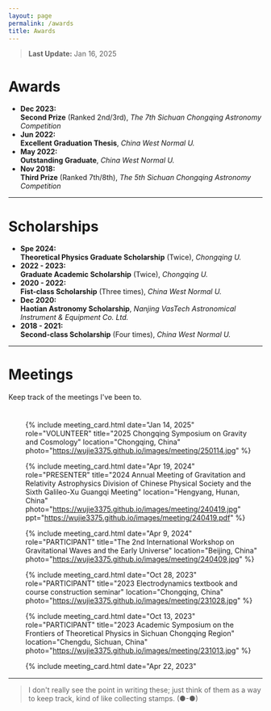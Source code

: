 ```yaml
---
layout: page
permalink: /awards
title: Awards
---
```


> **Last Update:** Jan 16, 2025

# Awards

-  **Dec 2023:**  
  **Second Prize** (Ranked 2nd/3rd), *The 7th Sichuan Chongqing Astronomy Competition*
-  **Jun 2022:**  
  **Excellent Graduation Thesis**, *China West Normal U.*
-  **May 2022:**  
  **Outstanding Graduate**, *China West Normal U.*
-  **Nov 2018:**  
  **Third Prize** (Ranked 7th/8th),  *The 5th Sichuan Chongqing Astronomy Competition* 

---

# Scholarships

-  **Spe 2024:**  
  **Theoretical Physics Graduate Scholarship** (Twice), *Chongqing U.*
-  **2022 - 2023:**  
  **Graduate Academic Scholarship** (Twice), *Chongqing U.*
-  **2020 - 2022:**  
  **Fist-class Scholarship** (Three times), *China West Normal U.* 
-  **Dec 2020:**  
  **Haotian Astronomy Scholarship**, *Nanjing VasTech Astronomical Instrument & Equipment Co. Ltd.*
-  **2018 - 2021:**  
  **Second-class Scholarship** (Four times), *China West Normal U.* 

---

# Meetings

Keep track of the meetings I've been to.
<div style="height: 500px; overflow-y: scroll; border: 0px solid #ccc; padding: 10px;">
  <ul>

  {% include meeting_card.html 
  date="Jan 14, 2025" 
  role="VOLUNTEER" 
  title="2025 Chongqing Symposium on Gravity and Cosmology" 
  location="Chongqing, China" 
  photo="https://wujie3375.github.io/images/meeting/250114.jpg" %}
  
  {% include meeting_card.html 
  date="Apr 19, 2024" 
  role="PRESENTER" 
  title="2024 Annual Meeting of Gravitation and Relativity Astrophysics Division of Chinese Physical Society and the Sixth Galileo-Xu Guangqi Meeting" 
  location="Hengyang, Hunan, China" 
  photo="https://wujie3375.github.io/images/meeting/240419.jpg" 
  ppt="https://wujie3375.github.io/images/meeting/240419.pdf" %}
  
  {% include meeting_card.html 
  date="Apr 9, 2024" 
  role="PARTICIPANT" 
  title="The 2nd International Workshop on Gravitational Waves and the Early Universe" 
  location="Beijing, China" 
  photo="https://wujie3375.github.io/images/meeting/240409.jpg" %}

  {% include meeting_card.html 
  date="Oct 28, 2023" 
  role="PARTICIPANT" 
  title="2023 Electrodynamics textbook and course construction seminar" 
  location="Chongqing, China" 
  photo="https://wujie3375.github.io/images/meeting/231028.jpg" %}

  {% include meeting_card.html 
  date="Oct 13, 2023" 
  role="PARTICIPANT" title="2023 Academic Symposium on the Frontiers of Theoretical Physics in Sichuan Chongqing Region" 
  location="Chengdu, Sichuan, China" 
  photo="https://wujie3375.github.io/images/meeting/231013.jpg" %}

  {% include meeting_card.html 
  date="Apr 22, 2023" 
  role="VOLUNTEER" 
  title="2023 Annual Meeting of the Chinese Physical Society, Division of Gravitation and Relativity Astrophysics" 
  location="Chongqing, China" %}

  {% include meeting_card.html 
  date="Apr 21, 2023" role="VOLUNTEER" 
  title="Template Library and Signal Recognition Technology for Space Gravitational Wave Detection 2022 Annual Progress Conference" 
  location="Chongqing, China" %}

  {% include meeting_card.html 
  date="Apr 1, 2023" role="PARTICIPANT" 
  title="Chongqing Theoretical Physics Frontier Academic Seminar" 
  location="Chongqing, China" 
  photo="https://wujie3375.github.io/images/meeting/230401.jpg" %}

</ul>
</div>

---

> I don't really see the point in writing these; just think of them as a way to keep track, kind of like collecting stamps. (●-●)
